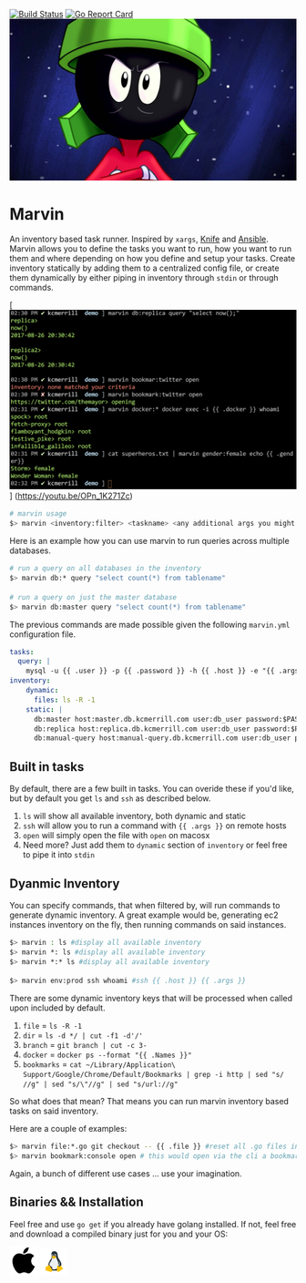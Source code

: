 [![Build Status](https://travis-ci.org/kcmerrill/marvin.svg?branch=master)](https://travis-ci.org/kcmerrill/marvin) [![Go Report Card](https://goreportcard.com/badge/github.com/kcmerrill/marvin)](https://goreportcard.com/report/github.com/kcmerrill/marvin)
![marvin](assets/marvin.jpg "marvin")

# Marvin

An inventory based task runner. Inspired by `xargs`, [Knife](https://docs.chef.io/knife.html) and [Ansible](https://www.ansible.com/). Marvin allows you to define the tasks you want to run, how you want to run them and where depending on how you define and setup your tasks. Create inventory statically by adding them to a centralized config file, or create them dynamically by either piping in inventory through `stdin` or through commands.

[![Marvin Demo](assets/demo.png)] (https://youtu.be/OPn_1K271Zc)

```bash
# marvin usage
$> marvin <inventory:filter> <taskname> <any additional args you might want to use>
```

Here is an example how you can use marvin to run queries across multiple databases.

```bash
# run a query on all databases in the inventory
$> marvin db:* query "select count(*) from tablename"

# run a query on just the master database
$> marvin db:master query "select count(*) from tablename"

```

The previous commands are made possible given the following `marvin.yml` configuration file.

```yaml
tasks:
  query: |
    mysql -u {{ .user }} -p {{ .password }} -h {{ .host }} -e "{{ .args }} "
inventory:
    dynamic:
      files: ls -R -1
    static: |
      db:master host:master.db.kcmerrill.com user:db_user password:$PASSWORD
      db:replica host:replica.db.kcmerrill.com user:db_user password:$PASSWORD
      db:manual-query host:manual-query.db.kcmerrill.com user:db_user password:$PASSWORD
```

## Built in tasks

By default, there are a few built in tasks. You can overide these if you'd like, but by default you get `ls` and `ssh` as described below.

1. `ls` will show all available inventory, both dynamic and static
1. `ssh` will allow you to run a command with `{{ .args }}` on remote hosts
1. `open` will simply open the file with `open` on macosx
1. Need more? Just add them to `dynamic` section of `inventory` or feel free to pipe it into `stdin`

## Dyanmic Inventory

You can specify commands, that when filtered by, will run commands to generate dynamic inventory. A great example would be, generating ec2 instances inventory on the fly, then running commands on said instances.

```bash
$> marvin : ls #display all available inventory
$> marvin *: ls #display all available inventory
$> marvin *:* ls #display all available inventory

$> marvin env:prod ssh whoami #ssh {{ .host }} {{ .args }}
```

There are some dynamic inventory keys that will be processed when called upon included by default.

1. `file` = `ls -R -1`
1. `dir` = `ls -d */ | cut -f1 -d'/'`
1. `branch` = `git branch | cut -c 3-`
1. `docker` = `docker ps --format "{{ .Names }}"`
1. `bookmarks` = `cat ~/Library/Application\ Support/Google/Chrome/Default/Bookmarks | grep -i http | sed "s/ //g" | sed "s/\"//g" | sed "s/url://g"`

So what does that mean? That means you can run marvin inventory based tasks on said inventory.

Here are a couple of examples:

```bash
$> marvin file:*.go git checkout -- {{ .file }} #reset all .go files in your branch
$> marvin bookmark:console open # this would open via the cli a bookmark of your's in chrome that had console in in(such as AWS console)
```

Again, a bunch of different use cases ... use your imagination.

## Binaries && Installation

Feel free and use `go get` if you already have golang installed. If not, feel free and download a compiled binary just for you and your OS:

[![MacOSX](https://raw.githubusercontent.com/kcmerrill/go-dist/master/assets/apple_logo.png "Mac OSX")](http://go-dist.kcmerrill.com/kcmerrill/marvin/mac/amd64) [![Linux](https://raw.githubusercontent.com/kcmerrill/go-dist/master/assets/linux_logo.png "Linux")](http://go-dist.kcmerrill.com/kcmerrill/marvin/linux/amd64)
